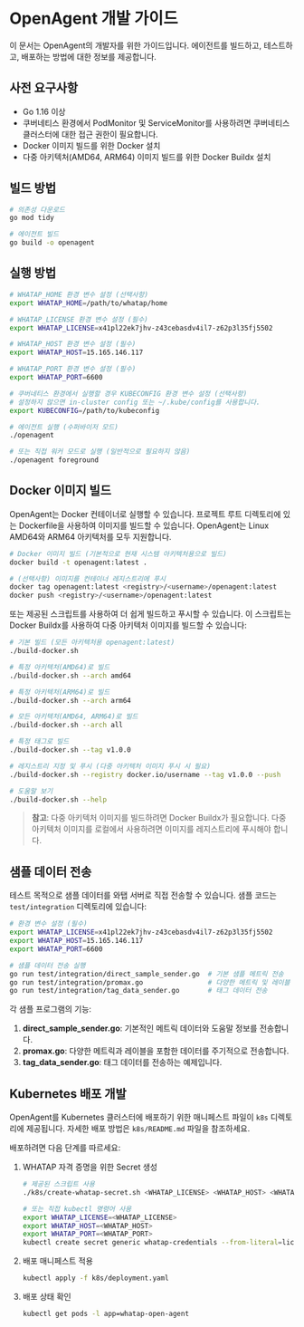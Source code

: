 # OpenAgent 개발 가이드

이 문서는 OpenAgent의 개발자를 위한 가이드입니다. 에이전트를 빌드하고, 테스트하고, 배포하는 방법에 대한 정보를 제공합니다.

## 사전 요구사항

- Go 1.16 이상
- 쿠버네티스 환경에서 PodMonitor 및 ServiceMonitor를 사용하려면 쿠버네티스 클러스터에 대한 접근 권한이 필요합니다.
- Docker 이미지 빌드를 위한 Docker 설치
- 다중 아키텍처(AMD64, ARM64) 이미지 빌드를 위한 Docker Buildx 설치

## 빌드 방법

```bash
# 의존성 다운로드
go mod tidy

# 에이전트 빌드
go build -o openagent
```

## 실행 방법

```bash
# WHATAP_HOME 환경 변수 설정 (선택사항)
export WHATAP_HOME=/path/to/whatap/home

# WHATAP_LICENSE 환경 변수 설정 (필수)
export WHATAP_LICENSE=x41pl22ek7jhv-z43cebasdv4il7-z62p3l35fj5502

# WHATAP_HOST 환경 변수 설정 (필수)
export WHATAP_HOST=15.165.146.117

# WHATAP_PORT 환경 변수 설정 (필수)
export WHATAP_PORT=6600

# 쿠버네티스 환경에서 실행할 경우 KUBECONFIG 환경 변수 설정 (선택사항)
# 설정하지 않으면 in-cluster config 또는 ~/.kube/config를 사용합니다.
export KUBECONFIG=/path/to/kubeconfig

# 에이전트 실행 (수퍼바이저 모드)
./openagent

# 또는 직접 워커 모드로 실행 (일반적으로 필요하지 않음)
./openagent foreground
```

## Docker 이미지 빌드

OpenAgent는 Docker 컨테이너로 실행할 수 있습니다. 프로젝트 루트 디렉토리에 있는 Dockerfile을 사용하여 이미지를 빌드할 수 있습니다. OpenAgent는 Linux AMD64와 ARM64 아키텍처를 모두 지원합니다.

```bash
# Docker 이미지 빌드 (기본적으로 현재 시스템 아키텍처용으로 빌드)
docker build -t openagent:latest .

# (선택사항) 이미지를 컨테이너 레지스트리에 푸시
docker tag openagent:latest <registry>/<username>/openagent:latest
docker push <registry>/<username>/openagent:latest
```

또는 제공된 스크립트를 사용하여 더 쉽게 빌드하고 푸시할 수 있습니다. 이 스크립트는 Docker Buildx를 사용하여 다중 아키텍처 이미지를 빌드할 수 있습니다:

```bash
# 기본 빌드 (모든 아키텍처용 openagent:latest)
./build-docker.sh

# 특정 아키텍처(AMD64)로 빌드
./build-docker.sh --arch amd64

# 특정 아키텍처(ARM64)로 빌드
./build-docker.sh --arch arm64

# 모든 아키텍처(AMD64, ARM64)로 빌드
./build-docker.sh --arch all

# 특정 태그로 빌드
./build-docker.sh --tag v1.0.0

# 레지스트리 지정 및 푸시 (다중 아키텍처 이미지 푸시 시 필요)
./build-docker.sh --registry docker.io/username --tag v1.0.0 --push

# 도움말 보기
./build-docker.sh --help
```

> **참고**: 다중 아키텍처 이미지를 빌드하려면 Docker Buildx가 필요합니다. 다중 아키텍처 이미지를 로컬에서 사용하려면 이미지를 레지스트리에 푸시해야 합니다.

## 샘플 데이터 전송

테스트 목적으로 샘플 데이터를 와탭 서버로 직접 전송할 수 있습니다. 샘플 코드는 `test/integration` 디렉토리에 있습니다:

```bash
# 환경 변수 설정 (필수)
export WHATAP_LICENSE=x41pl22ek7jhv-z43cebasdv4il7-z62p3l35fj5502
export WHATAP_HOST=15.165.146.117
export WHATAP_PORT=6600

# 샘플 데이터 전송 실행
go run test/integration/direct_sample_sender.go  # 기본 샘플 메트릭 전송
go run test/integration/promax.go                # 다양한 메트릭 및 레이블 전송
go run test/integration/tag_data_sender.go       # 태그 데이터 전송
```

각 샘플 프로그램의 기능:

1. **direct_sample_sender.go**: 기본적인 메트릭 데이터와 도움말 정보를 전송합니다.
2. **promax.go**: 다양한 메트릭과 레이블을 포함한 데이터를 주기적으로 전송합니다.
3. **tag_data_sender.go**: 태그 데이터를 전송하는 예제입니다.

## Kubernetes 배포 개발

OpenAgent를 Kubernetes 클러스터에 배포하기 위한 매니페스트 파일이 `k8s` 디렉토리에 제공됩니다. 자세한 배포 방법은 `k8s/README.md` 파일을 참조하세요.

배포하려면 다음 단계를 따르세요:

1. WHATAP 자격 증명을 위한 Secret 생성
   ```bash
   # 제공된 스크립트 사용
   ./k8s/create-whatap-secret.sh <WHATAP_LICENSE> <WHATAP_HOST> <WHATAP_PORT>

   # 또는 직접 kubectl 명령어 사용
   export WHATAP_LICENSE=<WHATAP_LICENSE>
   export WHATAP_HOST=<WHATAP_HOST>
   export WHATAP_PORT=<WHATAP_PORT>
   kubectl create secret generic whatap-credentials --from-literal=license=$WHATAP_LICENSE --from-literal=host=$WHATAP_HOST --from-literal=port=$WHATAP_PORT
   ```

2. 배포 매니페스트 적용
   ```bash
   kubectl apply -f k8s/deployment.yaml
   ```

3. 배포 상태 확인
   ```bash
   kubectl get pods -l app=whatap-open-agent
   ```